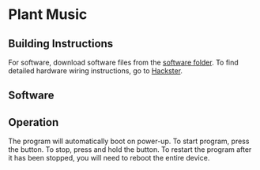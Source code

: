# Plant Music
  
## Building Instructions
For software, download software files from the [software folder](https://github.com/jclim02/ENGI301/tree/main/project_01/software). To find detailed hardware wiring instructions, go to [Hackster](www.hackster.io/jclim02/plant-music-ff2cc4).

## Software


## Operation
The program will automatically boot on power-up. To start program, press the button. To stop, press and hold the button. To restart the program after it has been stopped, you will need to reboot the entire device.
